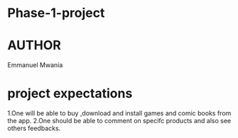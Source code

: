 # Phase-1-project
# AUTHOR
Emmanuel Mwania

# project expectations
1.One will be able to buy ,download and install games and comic books from the app.
2.One should be able to comment on specifc products and also see others feedbacks.
